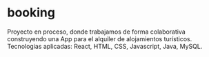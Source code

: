 # booking
Proyecto en proceso, donde trabajamos de forma colaborativa construyendo una App para el alquiler de alojamientos turísticos. Tecnologias aplicadas: React, HTML, CSS, Javascript, Java, MySQL.
